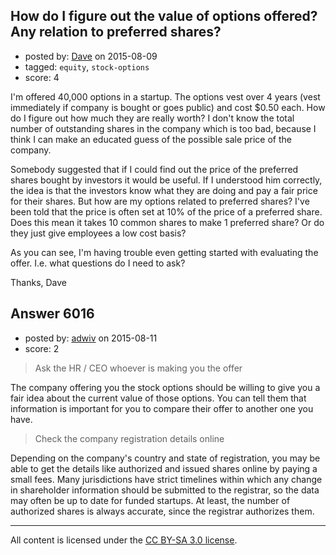 ## How do I figure out the value of options offered? Any relation to preferred shares?

- posted by: [Dave](https://stackexchange.com/users/107885/dave) on 2015-08-09
- tagged: `equity`, `stock-options`
- score: 4

<p>I'm offered 40,000 options in a startup.  The options vest over 4 years (vest immediately if company is bought or goes public) and cost $0.50 each.  How do I figure out how much they are really worth?  I don't know the total number of outstanding shares in the company which is too bad, because I think I can make an educated guess of the possible sale price of the company.</p>

<p>Somebody suggested that if I could find out the price of the preferred shares bought by investors it would be useful.  If I understood him correctly, the idea is that the investors know what they are doing and pay a fair price for their shares.  But how are my options related to preferred shares?  I've been told that the price is often set at 10% of the price of a preferred share.  Does this mean it takes 10 common shares to make 1 preferred share?  Or do they just give employees a low cost basis?</p>

<p>As you can see, I'm having trouble even getting started with evaluating the offer.  I.e. what questions do I need to ask?</p>

<p>Thanks,
Dave</p>



## Answer 6016

- posted by: [adwiv](https://stackexchange.com/users/155108/adwiv) on 2015-08-11
- score: 2

<blockquote>
  <p>Ask the HR / CEO whoever is making you the offer</p>
</blockquote>

<p>The company offering you the stock options should be willing to give you a fair idea about the current value of those options. You can tell them that information is important for you to compare their offer to another one you have.</p>

<blockquote>
  <p>Check the company registration details online</p>
</blockquote>

<p>Depending on the company's country and state of registration, you may be able to get the details like authorized and issued shares online by paying a small fees. Many jurisdictions have strict timelines within which any change in shareholder information should be submitted to the registrar, so the data may often be up to date for funded startups. At least, the number of authorized shares is always accurate, since the registrar authorizes them. </p>




---

All content is licensed under the [CC BY-SA 3.0 license](https://creativecommons.org/licenses/by-sa/3.0/).
